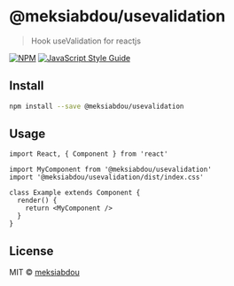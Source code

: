 # @meksiabdou/usevalidation

> Hook useValidation for reactjs

[![NPM](https://img.shields.io/npm/v/@meksiabdou/usevalidation.svg)](https://www.npmjs.com/package/@meksiabdou/usevalidation) [![JavaScript Style Guide](https://img.shields.io/badge/code_style-standard-brightgreen.svg)](https://standardjs.com)

## Install

```bash
npm install --save @meksiabdou/usevalidation
```

## Usage

```tsx
import React, { Component } from 'react'

import MyComponent from '@meksiabdou/usevalidation'
import '@meksiabdou/usevalidation/dist/index.css'

class Example extends Component {
  render() {
    return <MyComponent />
  }
}
```

## License

MIT © [meksiabdou](https://github.com/meksiabdou)
